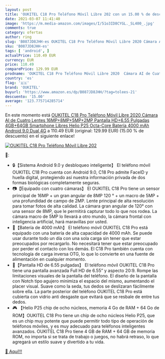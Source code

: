```yaml
---
layout: post
title: 'OUKITEL C18 Pro Teléfono Móvil Libre 202 con un 15.00 % de descuento'
date: 2021-03-07 11:41:40
image: 'https://m.media-amazon.com/images/I/51o3ID8CYGL._SL400_.jpg'
comments: true
category: ofertas
author: ring
slug: 'B087JD8JHH-es OUKITEL C18 Pro Teléfono Móvil Libre 2020 Cámara AI de...'
sku: 'B087JD8JHH-es'
tags: [ 'android', ]
actualPrice: 110.49 EUR
currency: EUR
price: 110.49
comparePrice: 129.99 EUR
prodname: 'OUKITEL C18 Pro Teléfono Móvil Libre 2020  Cámara AI de Cuatro Lentes 16MP+8MP+5MP+2MP  Pantalla HD+6.55 Pulgadas 4GB+64GB  Smartphone Libres Helio P25 Octa-Core  Batería 4000 mAh Android 9.0 Dual 4G'
country: 'es'
flag: '🇪🇸'
brand: 'OUKITEL'
buyurl: 'https://www.amazon.es/dp/B087JD8JHH/?tag=tolees-21'
descuento: '15.00'
average: '123.775714285714'
---
```


En este momento está [OUKITEL C18 Pro Teléfono Móvil Libre 2020  Cámara AI de Cuatro Lentes 16MP+8MP+5MP+2MP  Pantalla HD+6.55 Pulgadas 4GB+64GB  Smartphone Libres Helio P25 Octa-Core  Batería 4000 mAh Android 9.0 Dual 4G](https://www.amazon.es/dp/B087JD8JHH/?tag=tolees-21) a 110.49 EUR (original: 129.99 EUR) (15.00 %  de descuento) en el siguiente enlace!

[![OUKITEL C18 Pro Teléfono Móvil Libre 202](https://m.media-amazon.com/images/I/51o3ID8CYGL._SL400_.jpg)](https://www.amazon.es/dp/B087JD8JHH/?tag=tolees-21)

🔎:

- 🔒【Sistema Android 9.0 y desbloqueo inteligente】 El teléfono móvil OUKITEL C18 Pro cuenta con Android 9.0, C18 Pro admite FaceID y huella digital, protegiendo así nuestra información privada de dos formas biológicas completamente seguras.
- 📷【Equipado con cuatro cámaras】 El OUKITEL C18 Pro tiene un sensor principal de 16MP + un gran angular de 8MP 120 ° + un macro de 5MP + una profundidad de campo de 2MP. Lente principal de alta resolución para tomar fotos de alta calidad. La cámara gran angular de 120° con una sensor de 8MP, que le permitirá capturar todo lo que nos rodea. La cámara macro de 5MP lo llevará a otro mundo, la cámara frontal con inteligencia artificial, hará maravillas por usted.
- 🔋【Batería de 4000 mAh】 El teléfono móvil OUKITEL C18 Pro está equipado con una batería de alta capacidad de 4000 mAh. Se puede usar durante todo un día con una sola carga sin tener que estar preocupados por recargarlo. No necesitará tener que estar preocupado por perder el contacto con los demás. El C18 Pro también cuenta con tecnología de carga inversa OTG, lo que lo convierte en una fuente de alimentación en cualquier momento.
- 📱【Pantalla HD de 6.55 pulgadas】 El teléfono móvil OUKITEL C18 Pro tiene una pantalla avanzada Full HD de 6.55” y aspecto 20:9. Rompe las limitaciones visuales de la pantalla del teléfono. El diseño de la pantalla con Notch tipo agujero minimiza el espacio del mismo, aumentando el placer visual. Suave como la seda, tus dedos se deslizaran fácilmente sobre ella. La parte posterior del teléfono OUKITEL C18 Pro está cubierta con vidrio anti desgaste que evitará que se resbale de entre tus dedos.
- 🎮 【Helio P25 chip de ocho núcleos, memoria 4 Go de RAM + 64 Go de ROM】OUKITEL C18 Pro tiene un chip de ocho núcleos Helio P25, que es un chip muy potente que puede permitir todo tipo de operación de teléfonos móviles, y es muy adecuado para teléfonos inteligentes avanzados. OUKITEL C18 Pro tiene 4 GB de RAM + 64 GB de memoria ROM, no importa si se trata de trabajo o juegos, no habrá retraso, lo que agregará un estilo suave y divertido a tu vida.

[🛒 Aquí!!!](https://www.amazon.es/dp/B087JD8JHH/?tag=tolees-21)
